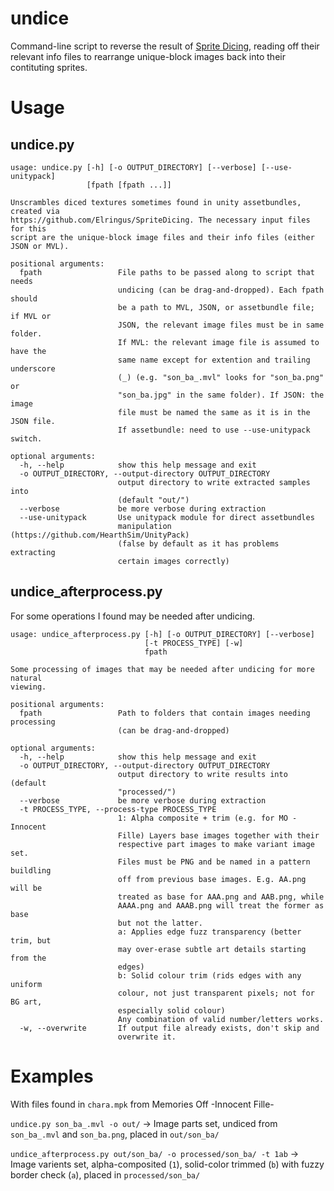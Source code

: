 # undice
Command-line script to reverse the result of [Sprite Dicing](https://github.com/Elringus/SpriteDicing), reading off their relevant info files to rearrange unique-block images back into their contituting sprites.

# Usage
## undice.py
```
usage: undice.py [-h] [-o OUTPUT_DIRECTORY] [--verbose] [--use-unitypack]
                 [fpath [fpath ...]]

Unscrambles diced textures sometimes found in unity assetbundles, created via
https://github.com/Elringus/SpriteDicing. The necessary input files for this
script are the unique-block image files and their info files (either JSON or MVL).

positional arguments:
  fpath                 File paths to be passed along to script that needs
                        undicing (can be drag-and-dropped). Each fpath should
                        be a path to MVL, JSON, or assetbundle file; if MVL or
                        JSON, the relevant image files must be in same folder.
                        If MVL: the relevant image file is assumed to have the
                        same name except for extention and trailing underscore
                        (_) (e.g. "son_ba_.mvl" looks for "son_ba.png" or
                        "son_ba.jpg" in the same folder). If JSON: the image
                        file must be named the same as it is in the JSON file.
                        If assetbundle: need to use --use-unitypack switch.

optional arguments:
  -h, --help            show this help message and exit
  -o OUTPUT_DIRECTORY, --output-directory OUTPUT_DIRECTORY
                        output directory to write extracted samples into
                        (default "out/")
  --verbose             be more verbose during extraction
  --use-unitypack       Use unitypack module for direct assetbundles
                        manipulation (https://github.com/HearthSim/UnityPack)
                        (false by default as it has problems extracting
                        certain images correctly)
```
## undice_afterprocess.py
For some operations I found may be needed after undicing.
```
usage: undice_afterprocess.py [-h] [-o OUTPUT_DIRECTORY] [--verbose]
                              [-t PROCESS_TYPE] [-w]
                              fpath

Some processing of images that may be needed after undicing for more natural
viewing.

positional arguments:
  fpath                 Path to folders that contain images needing processing
                        (can be drag-and-dropped)

optional arguments:
  -h, --help            show this help message and exit
  -o OUTPUT_DIRECTORY, --output-directory OUTPUT_DIRECTORY
                        output directory to write results into (default
                        "processed/")
  --verbose             be more verbose during extraction
  -t PROCESS_TYPE, --process-type PROCESS_TYPE
                        1: Alpha composite + trim (e.g. for MO -Innocent
                        Fille) Layers base images together with their
                        respective part images to make variant image set.
                        Files must be PNG and be named in a pattern buildling
                        off from previous base images. E.g. AA.png will be
                        treated as base for AAA.png and AAB.png, while
                        AAAA.png and AAAB.png will treat the former as base
                        but not the latter.
                        a: Applies edge fuzz transparency (better trim, but
                        may over-erase subtle art details starting from the
                        edges)
                        b: Solid colour trim (rids edges with any uniform
                        colour, not just transparent pixels; not for BG art,
                        especially solid colour)
                        Any combination of valid number/letters works.
  -w, --overwrite       If output file already exists, don't skip and
                        overwrite it.
```

# Examples

With files found in `chara.mpk` from Memories Off -Innocent Fille-

`undice.py son_ba_.mvl -o out/` -> Image parts set, undiced from `son_ba_.mvl` and `son_ba.png`, placed in `out/son_ba/`

`undice_afterprocess.py out/son_ba/ -o processed/son_ba/ -t 1ab` -> Image varients set, alpha-composited (`1`), solid-color trimmed (`b`) with fuzzy border check (`a`), placed in `processed/son_ba/`
